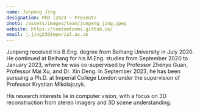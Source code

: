 ```yaml
---
name: Junpeng Jing
designation: PhD (2023 ~ Present)
photo: /assets/images/team/junpeng_jing.jpeg
website: https://tomtomtommi.github.io/
email: j.jing23@imperial.ac.uk
---
```

Junpeng received his B.Eng. degree from Beihang University in July 2020. He continued at Beihang for his M.Eng. studies from September 2020 to January 2023, where he was co-supervised by Professor Zhenyu Guan, Professor Mai Xu, and Dr. Xin Deng. In September 2023, he has been pursuing a Ph.D. at Imperial College London under the supervision of Professor Krystian Mikolajczyk.

His research interests lie in computer vision, with a focus on 3D reconstruction from stereo imagery and 3D scene understanding.